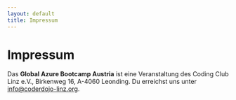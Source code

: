 ```yaml
---
layout: default
title: Impressum
---
```


# Impressum

Das **Global Azure Bootcamp Austria** ist eine Veranstaltung des Coding Club Linz e.V., Birkenweg 16, A-4060 Leonding. Du erreichst uns unter [info@coderdojo-linz.org](mailto:info@coderdojo-linz.org).

